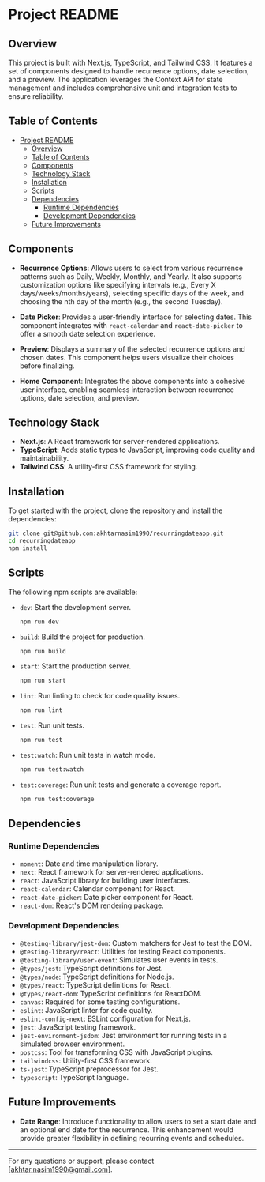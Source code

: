 # Project README

## Overview

This project is built with Next.js, TypeScript, and Tailwind CSS. It features a set of components designed to handle recurrence options, date selection, and a preview. The application leverages the Context API for state management and includes comprehensive unit and integration tests to ensure reliability.

## Table of Contents

- [Project README](#project-readme)
  - [Overview](#overview)
  - [Table of Contents](#table-of-contents)
  - [Components](#components)
  - [Technology Stack](#technology-stack)
  - [Installation](#installation)
  - [Scripts](#scripts)
  - [Dependencies](#dependencies)
    - [Runtime Dependencies](#runtime-dependencies)
    - [Development Dependencies](#development-dependencies)
  - [Future Improvements](#future-improvements)

## Components

- **Recurrence Options**: Allows users to select from various recurrence patterns such as Daily, Weekly, Monthly, and Yearly. It also supports customization options like specifying intervals (e.g., Every X days/weeks/months/years), selecting specific days of the week, and choosing the nth day of the month (e.g., the second Tuesday).

- **Date Picker**: Provides a user-friendly interface for selecting dates. This component integrates with `react-calendar` and `react-date-picker` to offer a smooth date selection experience.

- **Preview**: Displays a summary of the selected recurrence options and chosen dates. This component helps users visualize their choices before finalizing.

- **Home Component**: Integrates the above components into a cohesive user interface, enabling seamless interaction between recurrence options, date selection, and preview.

## Technology Stack

- **Next.js**: A React framework for server-rendered applications.
- **TypeScript**: Adds static types to JavaScript, improving code quality and maintainability.
- **Tailwind CSS**: A utility-first CSS framework for styling.

## Installation

To get started with the project, clone the repository and install the dependencies:

```bash
git clone git@github.com:akhtarnasim1990/recurringdateapp.git
cd recurringdateapp
npm install
```

## Scripts

The following npm scripts are available:

- `dev`: Start the development server.

  ```bash
  npm run dev
  ```

- `build`: Build the project for production.

  ```bash
  npm run build
  ```

- `start`: Start the production server.

  ```bash
  npm run start
  ```

- `lint`: Run linting to check for code quality issues.

  ```bash
  npm run lint
  ```

- `test`: Run unit tests.

  ```bash
  npm run test
  ```

- `test:watch`: Run unit tests in watch mode.

  ```bash
  npm run test:watch
  ```

- `test:coverage`: Run unit tests and generate a coverage report.
  ```bash
  npm run test:coverage
  ```

## Dependencies

### Runtime Dependencies

- `moment`: Date and time manipulation library.
- `next`: React framework for server-rendered applications.
- `react`: JavaScript library for building user interfaces.
- `react-calendar`: Calendar component for React.
- `react-date-picker`: Date picker component for React.
- `react-dom`: React's DOM rendering package.

### Development Dependencies

- `@testing-library/jest-dom`: Custom matchers for Jest to test the DOM.
- `@testing-library/react`: Utilities for testing React components.
- `@testing-library/user-event`: Simulates user events in tests.
- `@types/jest`: TypeScript definitions for Jest.
- `@types/node`: TypeScript definitions for Node.js.
- `@types/react`: TypeScript definitions for React.
- `@types/react-dom`: TypeScript definitions for ReactDOM.
- `canvas`: Required for some testing configurations.
- `eslint`: JavaScript linter for code quality.
- `eslint-config-next`: ESLint configuration for Next.js.
- `jest`: JavaScript testing framework.
- `jest-environment-jsdom`: Jest environment for running tests in a simulated browser environment.
- `postcss`: Tool for transforming CSS with JavaScript plugins.
- `tailwindcss`: Utility-first CSS framework.
- `ts-jest`: TypeScript preprocessor for Jest.
- `typescript`: TypeScript language.

## Future Improvements

- **Date Range**: Introduce functionality to allow users to set a start date and an optional end date for the recurrence. This enhancement would provide greater flexibility in defining recurring events and schedules.

---

For any questions or support, please contact [akhtar.nasim1990@gmail.com].
